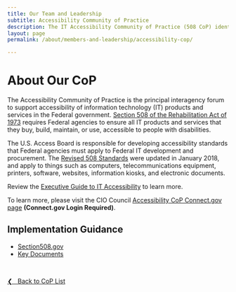 ```yaml
---
title: Our Team and Leadership
subtitle: Accessibility Community of Practice
description: The IT Accessibility Community of Practice (508 CoP) identifies and promotes best practices for compliance with Section 508 law, and conformance to the Revised 508 Standards.
layout: page
permalink: /about/members-and-leadership/accessibility-cop/

---
```

# About Our CoP

The Accessibility Community of Practice is the principal interagency forum to support accessibility of information technology (IT) products and services in the Federal government. [Section 508 of the Rehabilitation Act of 1973](https://www.gpo.gov/fdsys/pkg/USCODE-2011-title29/html/USCODE-2011-title29-chap16-subchapV-sec794d.htm) requires Federal agencies to ensure all IT products and services that they buy, build, maintain, or use, accessible to people with disabilities.

The U.S. Access Board is responsible for developing accessibility standards that Federal agencies must apply to Federal IT development and procurement. The [Revised 508 Standards](https://www.access-board.gov/guidelines-and-standards/communications-and-it/about-the-ict-refresh/final-rule/text-of-the-standards-and-guidelines) were updated in January 2018, and apply to things such as computers, telecommunications equipment, printers, software, websites, information kiosks, and electronic documents.

Review the [Executive Guide to IT Accessibility](https://section508.gov/tools/playbooks/exec-guide-accessibility) to learn more.

To learn more, please visit the CIO Council [Accessibility CoP Connect.gov page](https://community.connect.gov/x/BRSDJg) **(Connect.gov Login Required)**.

## Implementation Guidance
* [Section508.gov](https://www.section508.gov/)
* [Key Documents](https://community.max.gov/x/LRKSK)

&nbsp;

<a href="{{site.baseurl}}/about/members-and-leadership/#council-committees">&#10094; &nbsp; Back to CoP List</a><br>
